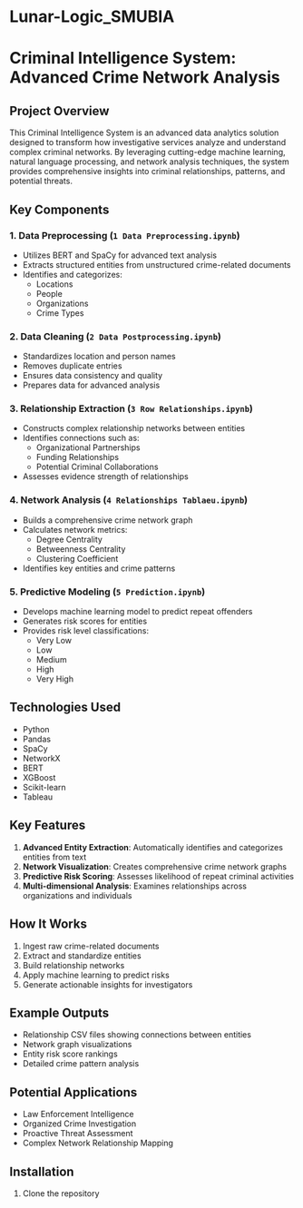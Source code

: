 # Lunar-Logic_SMUBIA
# Criminal Intelligence System: Advanced Crime Network Analysis

## Project Overview

This Criminal Intelligence System is an advanced data analytics solution designed to transform how investigative services analyze and understand complex criminal networks. By leveraging cutting-edge machine learning, natural language processing, and network analysis techniques, the system provides comprehensive insights into criminal relationships, patterns, and potential threats.

## Key Components

### 1. Data Preprocessing (`1 Data Preprocessing.ipynb`)
- Utilizes BERT and SpaCy for advanced text analysis
- Extracts structured entities from unstructured crime-related documents
- Identifies and categorizes:
  * Locations
  * People
  * Organizations
  * Crime Types

### 2. Data Cleaning (`2 Data Postprocessing.ipynb`)
- Standardizes location and person names
- Removes duplicate entries
- Ensures data consistency and quality
- Prepares data for advanced analysis

### 3. Relationship Extraction (`3 Row Relationships.ipynb`)
- Constructs complex relationship networks between entities
- Identifies connections such as:
  * Organizational Partnerships
  * Funding Relationships
  * Potential Criminal Collaborations
- Assesses evidence strength of relationships

### 4. Network Analysis (`4 Relationships Tablaeu.ipynb`)
- Builds a comprehensive crime network graph
- Calculates network metrics:
  * Degree Centrality
  * Betweenness Centrality
  * Clustering Coefficient
- Identifies key entities and crime patterns

### 5. Predictive Modeling (`5 Prediction.ipynb`)
- Develops machine learning model to predict repeat offenders
- Generates risk scores for entities
- Provides risk level classifications:
  * Very Low
  * Low
  * Medium
  * High
  * Very High

## Technologies Used

- Python
- Pandas
- SpaCy
- NetworkX
- BERT
- XGBoost
- Scikit-learn
- Tableau

## Key Features

1. **Advanced Entity Extraction**: Automatically identifies and categorizes entities from text
2. **Network Visualization**: Creates comprehensive crime network graphs
3. **Predictive Risk Scoring**: Assesses likelihood of repeat criminal activities
4. **Multi-dimensional Analysis**: Examines relationships across organizations and individuals

## How It Works

1. Ingest raw crime-related documents
2. Extract and standardize entities
3. Build relationship networks
4. Apply machine learning to predict risks
5. Generate actionable insights for investigators

## Example Outputs

- Relationship CSV files showing connections between entities
- Network graph visualizations
- Entity risk score rankings
- Detailed crime pattern analysis

## Potential Applications

- Law Enforcement Intelligence
- Organized Crime Investigation
- Proactive Threat Assessment
- Complex Network Relationship Mapping

## Installation

1. Clone the repository
